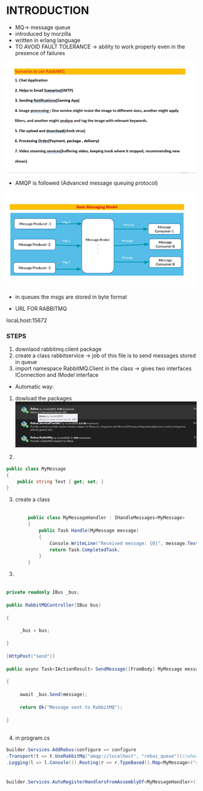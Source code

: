 # INTRODUCTION

- MQ-> message queue
- introduced by morzilla
- written in erlang language
- TO AVOID FAULT TOLERANCE -> ability to work properly even in the presence of failures 

![alt text](image-101.png)
 
- AMQP is followed (Advanced message queuing protocol)

![alt text](image-102.png)

- in queues the  msgs are stored in byte format


- URL FOR RABBITMQ

locaLhost:15672

### STEPS

1. downlaod rabbitmq.client package
2. create a class rabbitservice -> job of this file is to send messages stored in queue
3. import namespace RabbitMQ.Client in the class -> gives two interfaces IConnection and IModel interface 



- Automatic way:

1. dowload the packages
![alt text](image-103.png)




2. 
```c#
public class MyMessage
{
    public string Text { get; set; }
}
```

3. create a class
```c#

        public class MyMessageHandler : IHandleMessages<MyMessage>
        {
            public Task Handle(MyMessage message)
            {
                Console.WriteLine("Received message: {0}", message.Text);
                return Task.CompletedTask;
            }
        }
```


3. 
```c#

private readonly IBus _bus;
 
public RabbitMQController(IBus bus)

{

     _bus = bus;

}
 
[HttpPost("send")]

public async Task<IActionResult> SendMessage([FromBody] MyMessage message)

{

     await _bus.Send(message);

     return Ok("Message sent to RabbitMQ");

}
 

 ```

4. in program.cs 
```c#
builder.Services.AddRebus(configure => configure
.Transport(t => t.UseRabbitMq("amqp://localhost", "rebus_queue"))//where you want to store the queue and the queue name
.Logging(l => l.Console()).Routing(r => r.TypeBased().Map<MyMessage>("rebus_queue")));


builder.Services.AutoRegisterHandlersFromAssemblyOf<MyMessageHandler>();

```


